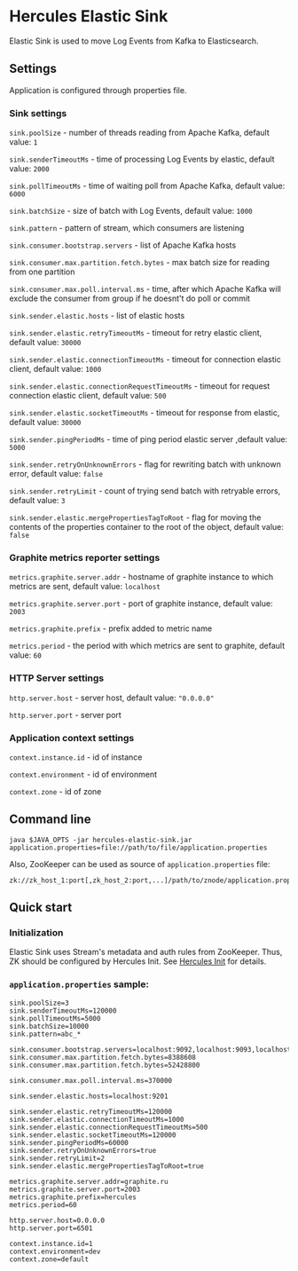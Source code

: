 # Hercules Elastic Sink
Elastic Sink is used to move Log Events from Kafka to Elasticsearch.

## Settings
Application is configured through properties file.

### Sink settings
`sink.poolSize` - number of threads reading from Apache Kafka, default value: `1`

`sink.senderTimeoutMs` - time of processing Log Events by elastic, default value: `2000`

`sink.pollTimeoutMs` - time of waiting poll from Apache Kafka, default value: `6000`

`sink.batchSize` - size of batch with Log Events, default value: `1000`

`sink.pattern` - pattern of stream, which consumers are listening 

`sink.consumer.bootstrap.servers` - list of Apache Kafka hosts

`sink.consumer.max.partition.fetch.bytes` - max batch size for reading from one partition

`sink.consumer.max.poll.interval.ms` - time, after which Apache Kafka will exclude the consumer from group if he doesnt't do poll or commit 

`sink.sender.elastic.hosts` - list of elastic hosts

`sink.sender.elastic.retryTimeoutMs` - timeout for retry elastic client, default value: `30000`

`sink.sender.elastic.connectionTimeoutMs` - timeout for connection elastic client, default value: `1000`

`sink.sender.elastic.connectionRequestTimeoutMs` - timeout for request connection elastic client, default value: `500`

`sink.sender.elastic.socketTimeoutMs` - timeout for response from elastic, default value: `30000`

`sink.sender.pingPeriodMs` - time of ping period elastic server ,default value: `5000`

`sink.sender.retryOnUnknownErrors` - flag for rewriting batch with unknown error, default value: `false`

`sink.sender.retryLimit` - count of trying send batch with retryable errors, default value: `3`

`sink.sender.elastic.mergePropertiesTagToRoot` - flag for moving the contents of the properties container to the root of the object, default value: `false`

### Graphite metrics reporter settings
`metrics.graphite.server.addr` - hostname of graphite instance to which metrics are sent, default value: `localhost`

`metrics.graphite.server.port` - port of graphite instance, default value: `2003`

`metrics.graphite.prefix` - prefix added to metric name

`metrics.period` - the period with which metrics are sent to graphite, default value: `60`

### HTTP Server settings
`http.server.host` - server host, default value: `"0.0.0.0"`

`http.server.port` - server port

### Application context settings
`context.instance.id` - id of instance

`context.environment` - id of environment

`context.zone` - id of zone

## Command line
`java $JAVA_OPTS -jar hercules-elastic-sink.jar application.properties=file://path/to/file/application.properties`

Also, ZooKeeper can be used as source of `application.properties` file:  
```
zk://zk_host_1:port[,zk_host_2:port,...]/path/to/znode/application.properties
```

## Quick start
### Initialization
Elastic Sink uses Stream's metadata and auth rules from ZooKeeper. Thus, ZK should be configured by Hercules Init. See [Hercules Init](../hercules-init/README.md) for details.

### `application.properties` sample:
```properties
sink.poolSize=3
sink.senderTimeoutMs=120000
sink.pollTimeoutMs=5000
sink.batchSize=10000
sink.pattern=abc_*

sink.consumer.bootstrap.servers=localhost:9092,localhost:9093,localhost:9094
sink.consumer.max.partition.fetch.bytes=8388608
sink.consumer.max.partition.fetch.bytes=52428800

sink.consumer.max.poll.interval.ms=370000

sink.sender.elastic.hosts=localhost:9201

sink.sender.elastic.retryTimeoutMs=120000
sink.sender.elastic.connectionTimeoutMs=1000
sink.sender.elastic.connectionRequestTimeoutMs=500
sink.sender.elastic.socketTimeoutMs=120000
sink.sender.pingPeriodMs=60000
sink.sender.retryOnUnknownErrors=true
sink.sender.retryLimit=2
sink.sender.elastic.mergePropertiesTagToRoot=true

metrics.graphite.server.addr=graphite.ru
metrics.graphite.server.port=2003
metrics.graphite.prefix=hercules
metrics.period=60

http.server.host=0.0.0.0
http.server.port=6501 

context.instance.id=1
context.environment=dev
context.zone=default
```